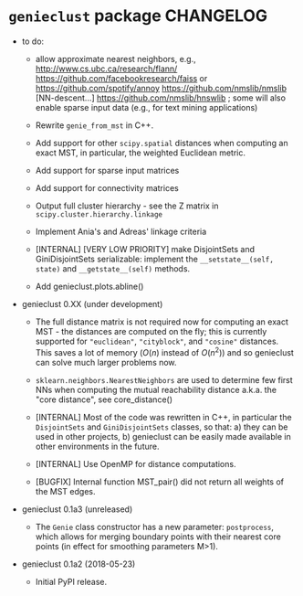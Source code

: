 `genieclust` package CHANGELOG
==============================

* to do:

  * allow approximate nearest neighbors, e.g.,
  http://www.cs.ubc.ca/research/flann/
  https://github.com/facebookresearch/faiss or
  https://github.com/spotify/annoy
  https://github.com/nmslib/nmslib  [NN-descent...]
  https://github.com/nmslib/hnswlib ;
  some will also enable sparse input data (e.g., for text mining applications)

  * Rewrite `genie_from_mst` in C++.

  * Add support for other `scipy.spatial` distances when computing
  an exact MST, in particular, the weighted Euclidean metric.

  * Add support for sparse input matrices

  * Add support for connectivity matrices

  * Output full cluster hierarchy - see the Z matrix in
  `scipy.cluster.hierarchy.linkage`

  * Implement Ania's and Adreas' linkage criteria

  * [INTERNAL] [VERY LOW PRIORITY] make DisjointSets and GiniDisjointSets
  serializable: implement the `__setstate__(self, state)` and
  `__getstate__(self)` methods.

  * Add genieclust.plots.abline()

* genieclust 0.XX (under development)

  * The full distance matrix is not required now for computing an exact MST -
  the distances are computed on the fly; this is currently supported
  for `"euclidean"`, `"cityblock"`, and `"cosine"` distances.
  This saves a lot of memory ($O(n)$ instead of $O(n^2)$) and so genieclust
  can solve much larger problems now.

  * `sklearn.neighbors.NearestNeighbors` are used to determine few first NNs
  when computing the mutual reachability distance a.k.a. the "core distance",
  see core_distance()

  * [INTERNAL] Most of the code was rewritten in C++, in particular
  the `DisjointSets` and `GiniDisjointSets` classes, so that:
  a) they can be used in other projects,
  b) genieclust can be easily made available in other
  environments in the future.

  * [INTERNAL] Use OpenMP for distance computations.

  * [BUGFIX] Internal function MST_pair() did not return all weights
  of the MST edges.

* genieclust 0.1a3 (unreleased)

  * The `Genie` class constructor has a new parameter: `postprocess`,
  which allows for merging boundary points with their nearest core points
  (in effect for smoothing parameters M>1).

* genieclust 0.1a2 (2018-05-23)

  * Initial PyPI release.
